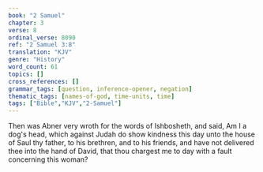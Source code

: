 ```yaml
---
book: "2 Samuel"
chapter: 3
verse: 8
ordinal_verse: 8090
ref: "2 Samuel 3:8"
translation: "KJV"
genre: "History"
word_count: 61
topics: []
cross_references: []
grammar_tags: [question, inference-opener, negation]
thematic_tags: [names-of-god, time-units, time]
tags: ["Bible","KJV","2-Samuel"]
---
```

Then was Abner very wroth for the words of Ishbosheth, and said, Am I a dog's head, which against Judah do show kindness this day unto the house of Saul thy father, to his brethren, and to his friends, and have not delivered thee into the hand of David, that thou chargest me to day with a fault concerning this woman?
